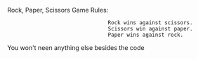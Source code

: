 Rock, Paper, Scissors Game Rules:

                                    Rock wins against scissors.
                                    Scissors win against paper.
                                    Paper wins against rock.   

You won't neen anything else besides the code  
